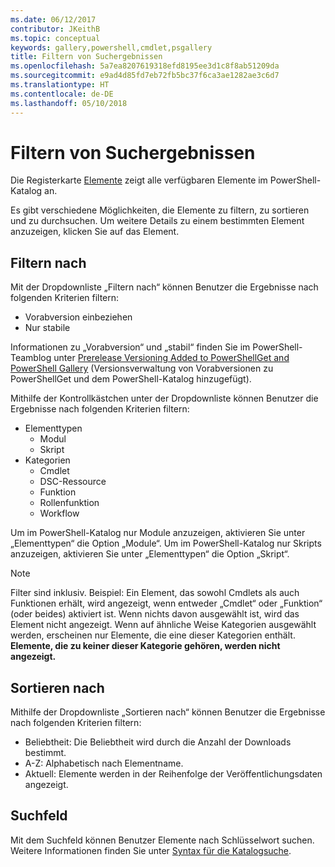 ```yaml
---
ms.date: 06/12/2017
contributor: JKeithB
ms.topic: conceptual
keywords: gallery,powershell,cmdlet,psgallery
title: Filtern von Suchergebnissen
ms.openlocfilehash: 5a7ea8207619318efd8195ee3d1c8f8ab51209da
ms.sourcegitcommit: e9ad4d85fd7eb72fb5bc37f6ca3ae1282ae3c6d7
ms.translationtype: HT
ms.contentlocale: de-DE
ms.lasthandoff: 05/10/2018
---
```

# <a name="filtering-search-results"></a>Filtern von Suchergebnissen

Die Registerkarte [Elemente](https://www.powershellgallery.com/items) zeigt alle verfügbaren Elemente im PowerShell-Katalog an.

Es gibt verschiedene Möglichkeiten, die Elemente zu filtern, zu sortieren und zu durchsuchen.
Um weitere Details zu einem bestimmten Element anzuzeigen, klicken Sie auf das Element.

## <a name="filter-by"></a>Filtern nach

Mit der Dropdownliste „Filtern nach“ können Benutzer die Ergebnisse nach folgenden Kriterien filtern:
- Vorabversion einbeziehen
- Nur stabile

Informationen zu „Vorabversion“ und „stabil“ finden Sie im PowerShell-Teamblog unter [Prerelease Versioning Added to PowerShellGet and PowerShell Gallery](https://blogs.msdn.microsoft.com/powershell/2017/12/05/prerelease-versioning-added-to-powershellget-and-powershell-gallery/) (Versionsverwaltung von Vorabversionen zu PowerShellGet und dem PowerShell-Katalog hinzugefügt).

Mithilfe der Kontrollkästchen unter der Dropdownliste können Benutzer die Ergebnisse nach folgenden Kriterien filtern:
- Elementtypen
  - Modul
  - Skript
- Kategorien
  - Cmdlet
  - DSC-Ressource
  - Funktion
  - Rollenfunktion
  - Workflow

Um im PowerShell-Katalog nur Module anzuzeigen, aktivieren Sie unter „Elementtypen“ die Option „Module“.
Um im PowerShell-Katalog nur Skripts anzuzeigen, aktivieren Sie unter „Elementtypen“ die Option „Skript“.

> [!NOTE]
> Filter sind inklusiv.
> Beispiel: Ein Element, das sowohl Cmdlets als auch Funktionen erhält, wird angezeigt, wenn entweder „Cmdlet“ oder „Funktion“ (oder beides) aktiviert ist.
> Wenn nichts davon ausgewählt ist, wird das Element nicht angezeigt.
> Wenn auf ähnliche Weise Kategorien ausgewählt werden, erscheinen nur Elemente, die eine dieser Kategorien enthält.
> **Elemente, die zu keiner dieser Kategorie gehören, werden nicht angezeigt.**

## <a name="sort-by"></a>Sortieren nach

Mithilfe der Dropdownliste „Sortieren nach“ können Benutzer die Ergebnisse nach folgenden Kriterien filtern:
- Beliebtheit: Die Beliebtheit wird durch die Anzahl der Downloads bestimmt.
- A-Z: Alphabetisch nach Elementname.
- Aktuell: Elemente werden in der Reihenfolge der Veröffentlichungsdaten angezeigt.

## <a name="search-box"></a>Suchfeld

Mit dem Suchfeld können Benutzer Elemente nach Schlüsselwort suchen.
Weitere Informationen finden Sie unter [Syntax für die Katalogsuche](search-syntax.md).